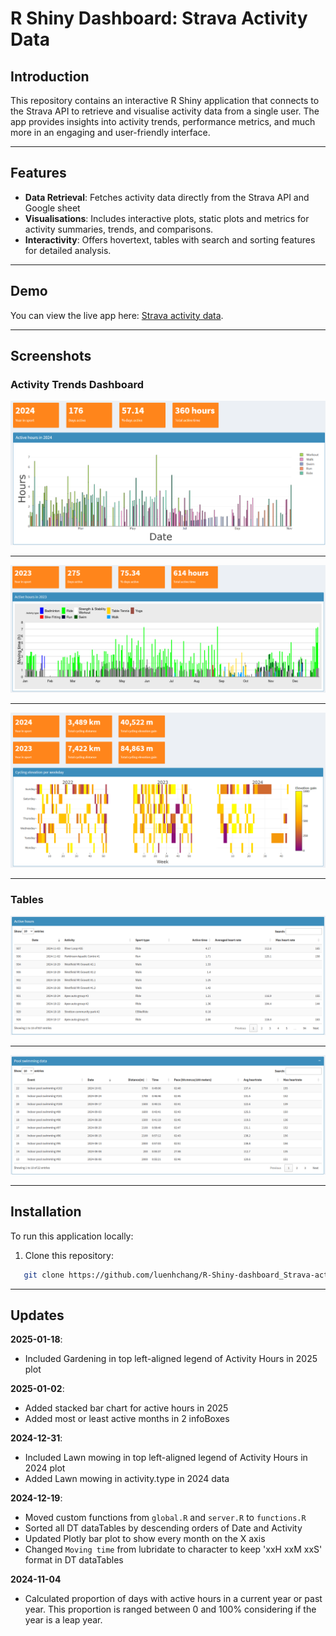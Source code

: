 # R Shiny Dashboard: Strava Activity Data

## Introduction
This repository contains an interactive R Shiny application that connects to the Strava API to retrieve and visualise activity data from a single user. The app provides insights into activity trends, performance metrics, and much more in an engaging and user-friendly interface.

---

## Features
- **Data Retrieval**: Fetches activity data directly from the Strava API and Google sheet
- **Visualisations**: Includes interactive plots, static plots and metrics for activity summaries, trends, and comparisons.
- **Interactivity**: Offers hovertext, tables with search and sorting features for detailed analysis.

---

## Demo
You can view the live app here: [Strava activity data](https://luenhchang.shinyapps.io/Strava-activity-data/).

---

## Screenshots

### Activity Trends Dashboard
![Active hours 2024](app-printscreens/moving-time-2024.png)

---

![Active hours 2023](app-printscreens/moving-time-2023.png)

---

![Ride data](app-printscreens/Ride-2023-2024.png)

---

### Tables
![Active hours](app-printscreens/table_active-hours.png)

---

![Pool swimming data](app-printscreens/table_pool-swimming-data.png)

---

## Installation
To run this application locally:
1. Clone this repository:
```bash
   git clone https://github.com/luenhchang/R-Shiny-dashboard_Strava-activity-data.git
```

---

## Updates
**2025-01-18**:
* Included Gardening in top left-aligned legend of Activity Hours in 2025 plot

**2025-01-02**:
* Added stacked bar chart for active hours in 2025
* Added most or least active months in 2 infoBoxes

**2024-12-31**:
* Included Lawn mowing in top left-aligned legend of Activity Hours in 2024 plot
* Added Lawn mowing in activity.type in 2024 data

**2024-12-19**:
* Moved custom functions from `global.R` and `server.R` to `functions.R`
* Sorted all DT dataTables by descending orders of Date and Activity
* Updated Plotly bar plot to show every month on the X axis
* Changed `Moving time` from lubridate to character to keep 'xxH xxM xxS' format in DT dataTables

**2024-11-04**
* Calculated proportion of days with active hours in a current year or past year. This proportion is ranged between 0 and 100% considering if the year is a leap year.